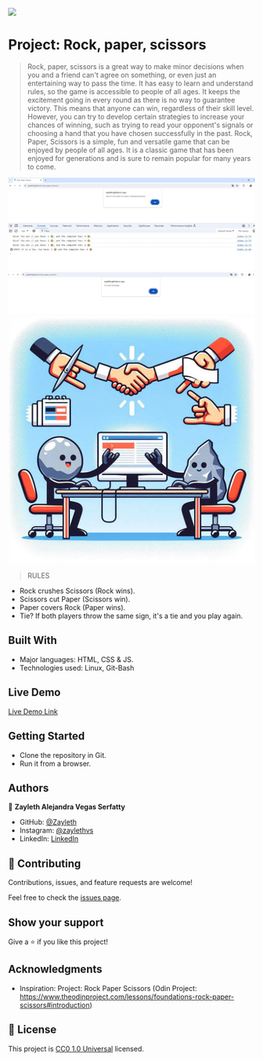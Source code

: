 ![](https://img.shields.io/badge/Uneweb-blue)

# Project: Rock, paper, scissors

> Rock, paper, scissors is a great way to make minor decisions when you and a friend can't agree on something, or even just an entertaining way to pass the time. It has easy to learn and understand rules, so the game is accessible to people of all ages. It keeps the excitement going in every round as there is no way to guarantee victory. This means that anyone can win, regardless of their skill level. However, you can try to develop certain strategies to increase your chances of winning, such as trying to read your opponent's signals or choosing a hand that you have chosen successfully in the past. Rock, Paper, Scissors is a simple, fun and versatile game that can be enjoyed by people of all ages. It is a classic game that has been enjoyed for generations and is sure to remain popular for many years to come.

![screenshot](./images/screen.jpg)
![screenshot](./images/screen1.jpg)
![screenshot](./images/rock_paper_scissors.jpg)

> RULES 
- Rock crushes Scissors (Rock wins).
- Scissors cut Paper (Scissors win).
- Paper covers Rock (Paper wins).
- Tie? If both players throw the same sign, it's a tie and you play again.

## Built With

- Major languages: HTML, CSS & JS.
- Technologies used: Linux, Git-Bash

## Live Demo

[Live Demo Link](https://zayleth.github.io/rock_paper_scissors/)


## Getting Started

- Clone the repository in Git.
- Run it from a browser.


## Authors

👤 **Zayleth Alejandra Vegas Serfatty**

- GitHub: [@Zayleth](https://github.com/Zayleth)
- Instagram: [@zaylethvs]()
- LinkedIn: [LinkedIn]()


## 🤝 Contributing

Contributions, issues, and feature requests are welcome!

Feel free to check the [issues page](https://github.com/Zayleth/rock_paper_scissors/issues).

## Show your support

Give a ⭐️ if you like this project!

## Acknowledgments

- Inspiration: Project: Rock Paper Scissors (Odin Project: https://www.theodinproject.com/lessons/foundations-rock-paper-scissors#introduction)

## 📝 License

This project is [CC0 1.0 Universal](LICENSE) licensed.